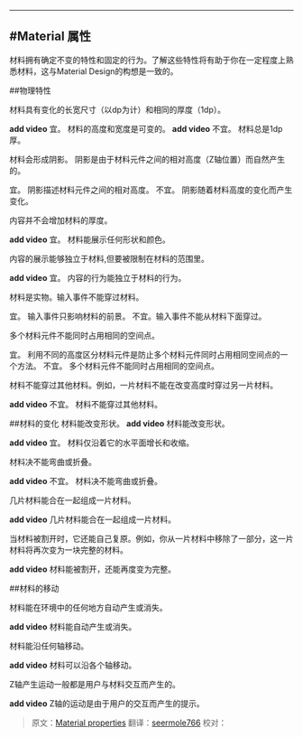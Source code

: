    ---
   
<!-- # Material properties -->
#Material 属性
---
材料拥有确定不变的特性和固定的行为。了解这些特性将有助于你在一定程度上熟悉材料，这与Material Design的构想是一致的。

##物理特性

材料具有变化的长宽尺寸（以dp为计）和相同的厚度（1dp）。

**add video** 
宜。
材料的高度和宽度是可变的。
**add video** 
不宜。
材料总是1dp厚。

材料会形成阴影。
阴影是由于材料元件之间的相对高度（Z轴位置）而自然产生的。

宜。
阴影描述材料元件之间的相对高度。
不宜。
阴影随着材料高度的变化而产生变化。

内容并不会增加材料的厚度。

**add video** 
宜。
材料能展示任何形状和颜色。

内容的展示能够独立于材料,但要被限制在材料的范围里。

**add video** 
宜。
内容的行为能独立于材料的行为。

材料是实物。输入事件不能穿过材料。

宜。
输入事件只影响材料的前景。
不宜。输入事件不能从材料下面穿过。

多个材料元件不能同时占用相同的空间点。

宜。
利用不同的高度区分材料元件是防止多个材料元件同时占用相同空间点的一个方法。
不宜。
多个材料元件不能同时占用相同的空间点。

材料不能穿过其他材料。例如，一片材料不能在改变高度时穿过另一片材料。

**add video** 
不宜。
材料不能穿过其他材料。

##材料的变化
材料能改变形状。
**add video** 
材料能改变形状。

**add video** 
宜。
材料仅沿着它的水平面增长和收缩。

材料决不能弯曲或折叠。

**add video** 
不宜。
材料决不能弯曲或折叠。

几片材料能合在一起组成一片材料。

**add video** 
几片材料能合在一起组成一片材料。

当材料被割开时，它还能自己复原。例如，你从一片材料中移除了一部分，这一片材料将再次变为一块完整的材料。

**add video** 
材料能被割开，还能再度变为完整。

##材料的移动

材料能在环境中的任何地方自动产生或消失。

**add video** 
材料能自动产生或消失。

材料能沿任何轴移动。

**add video** 
材料可以沿各个轴移动。

Z轴产生运动一般都是用户与材料交互而产生的。

**add video** 
Z轴的运动是由于用户的交互而产生的提示。

> 原文：[Material properties](https://www.google.com/design/spec/what-is-material/material-properties.html)  翻译：[seermole766](https://github.com/seermole766)  校对：
